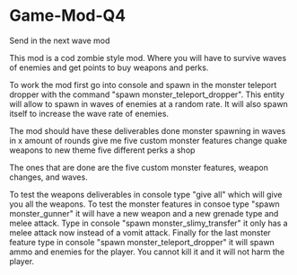# Game-Mod-Q4
Send in the next wave mod

This mod is a cod zombie style mod. Where you will have to survive waves of enemies and get points to buy weapons and perks.

To work the mod first go into console and spawn in the monster teleport dropper with the command "spawn monster_teleport_dropper".
This entity will allow to spawn in waves of enemies at a random rate. It will also spawn itself to increase the wave rate of enemies. 


The mod should have these deliverables done 
monster spawning in waves in x amount of rounds
give me five custom monster features
change quake weapons to new theme
five different perks 
a shop

The ones that are done are the five custom monster features, weapon changes, and waves. 

To test the weapons deliverables in console type "give all" which will give you all the weapons.
To test the monster features in consoe type "spawn monster_gunner" it will have a new weapon and a new grenade type and melee attack. 
Type in console "spawn monster_slimy_transfer" it only has a melee attack now instead of a vomit attack.
Finally for the last monster feature type in console "spawn monster_teleport_dropper" it will spawn ammo and enemies for the player. You cannot kill it and it will not harm the player.
